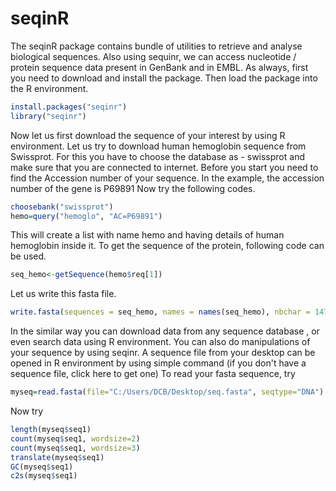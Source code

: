 # seqinR
The seqinR package contains bundle of utilities to retrieve and analyse biological sequences. Also using sequinr, we can access nucleotide / protein sequence data present in GenBank and in EMBL. 
As always, first you need to download and install the package. Then load the package into the R environment.

```R
install.packages("seqinr") 
library("seqinr")
```

Now let us first download the sequence of your interest by using R environment. Let us try to download human hemoglobin sequence from Swissprot. For this you have to choose the database as - swissprot and make sure that you are connected to internet. Before you start you need to find the Accession number of your sequence. In the example, the accession number of the gene is P69891  Now try the following codes.

```R
choosebank("swissprot")
hemo=query("hemoglo", "AC=P69891")
```

This will create a list with name hemo and having details of human hemoglobin inside it.  To get the sequence of the protein, following code can be used.

```R
seq_hemo<-getSequence(hemo$req[1])
```
Let us write this fasta file.
```R
write.fasta(sequences = seq_hemo, names = names(seq_hemo), nbchar = 147, file.out = "NewfileHemo")
```
In the similar way you can download data from any sequence database , or even search data using R environment. 
You can also do manipulations of your sequence by using seqinr. A sequence file from your desktop can be opened in R environment by using simple command (if you don't have a sequence file,
click here to get one) 
To read your fasta sequence, try 

```R
myseq=read.fasta(file="C:/Users/DCB/Desktop/seq.fasta", seqtype="DNA")
```

Now try 
```R
length(myseq$seq1) 
count(myseq$seq1, wordsize=2)
count(myseq$seq1, wordsize=3)
translate(myseq$seq1) 
GC(myseq$seq1) 
c2s(myseq$seq1)
```
